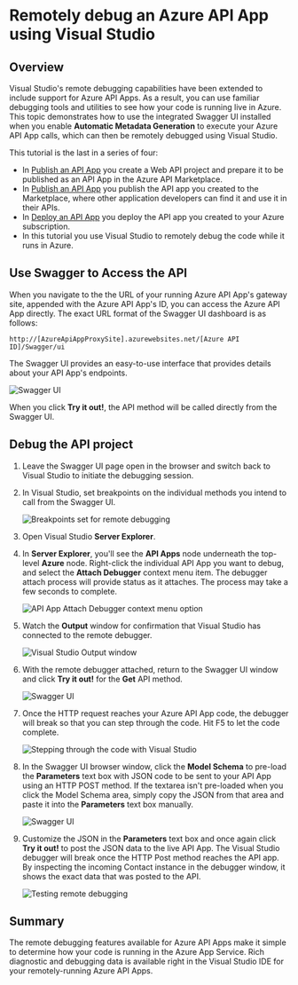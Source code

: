 <properties 
	pageTitle="Remotely debug an Azure API App" 
	description="" 
	services="app-service" 
	documentationCenter=".net" 
	authors="bradygaster" 
	manager="wpickett" 
	editor="jimbe"/>

<tags 
	ms.service="app-service" 
	ms.workload="web" 
	ms.tgt_pltfrm="dotnet" 
	ms.devlang="na" 
	ms.topic="article" 
	ms.date="2/19/2015" 
	ms.author="bradyg;tarcher"/>

# Remotely debug an Azure API App using Visual Studio

## Overview

Visual Studio's remote debugging capabilities have been extended to include support for Azure API Apps. As a result, you can use familiar debugging tools and utilities to see how your code is running live in Azure. This topic demonstrates how to use the integrated Swagger UI installed when you enable **Automatic Metadata Generation** to execute your Azure API App calls, which can then be remotely debugged using Visual Studio.

This tutorial is the last in a series of four:

* In [Publish an API App](../app-service-create-api-app/) you create a Web API project and prepare it to be published as an API App in the Azure API Marketplace.
* In [Publish an API App](../app-service-publish-api-app/) you publish the API app you created to the Marketplace, where other application developers can find it and use it in their APIs.
* In [Deploy an API App](../app-service-deploy-api-app/) you deploy the API app you created to your Azure subscription.
* In this tutorial you use Visual Studio to remotely debug the code while it runs in Azure.

## Use Swagger to Access the API 

When you navigate to the the URL of your running Azure API App's gateway site, appended with the Azure API App's ID, you can access the Azure API App directly. The exact URL format of the Swagger UI dashboard is as follows:

    http://[AzureApiAppProxySite].azurewebsites.net/[Azure API ID]/Swagger/ui

The Swagger UI provides an easy-to-use interface that provides details about your API App's endpoints. 

![Swagger UI](./media/app-service-dotnet-remotely-debug-api-app/40-swagger-ui.png)

When you click **Try it out!**, the API method will be called directly from the Swagger UI. 

## Debug the API project

1. Leave the Swagger UI page open in the browser and switch back to Visual Studio to initiate the debugging session.

1. In Visual Studio, set breakpoints on the individual methods you intend to call from the Swagger UI.
 
	![Breakpoints set for remote debugging](./media/app-service-dotnet-remotely-debug-api-app/41-set-breakpoints.png)

2. Open Visual Studio **Server Explorer**. 

3. In **Server Explorer**, you'll see the **API Apps** node underneath the top-level **Azure** node. Right-click the individual API App you want to debug, and select the **Attach Debugger** context menu item. The debugger attach process will provide status as it attaches. The process may take a few seconds to complete. 

	![API App Attach Debugger context menu option](./media/app-service-dotnet-remotely-debug-api-app/42-attach-debugger.png)

4. Watch the **Output** window for confirmation that Visual Studio has connected to the remote debugger. 

	![Visual Studio Output window](./media/app-service-dotnet-remotely-debug-api-app/44-debugger-attached.png)

5. With the remote debugger attached, return to the Swagger UI window and click **Try it out!** for the **Get** API method.

	![Swagger UI](./media/app-service-dotnet-remotely-debug-api-app/45-push-the-button.png)

6. Once the HTTP request reaches your Azure API App code, the debugger will break so that you can step through the code. Hit F5 to let the code complete. 

	![Stepping through the code with Visual Studio](./media/app-service-dotnet-remotely-debug-api-app/46-debugging-the-get-call.png)

7. In the Swagger UI browser window, click the **Model Schema** to pre-load the **Parameters** text box with JSON code to be sent to your API App using an HTTP POST method. If the textarea isn't pre-loaded when you click the Model Schema area, simply copy the JSON from that area and paste it into the **Parameters** text box manually. 

	![Swagger UI](./media/app-service-dotnet-remotely-debug-api-app/47-posting-from-swagger-ui.png)

8. Customize the JSON in the **Parameters** text box and once again click **Try it out!** to post the JSON data to the live API App. The Visual Studio debugger will break once the HTTP Post method reaches the API app. By inspecting the incoming Contact instance in the debugger window, it shows the exact data that was posted to the API. 

	![Testing remote debugging](./media/app-service-dotnet-remotely-debug-api-app/48-post-being-debugged.png)

## Summary

The remote debugging features available for Azure API Apps make it simple to determine how your code is running in the Azure App Service. Rich diagnostic and debugging data is available right in the Visual Studio IDE for your remotely-running Azure API Apps.
